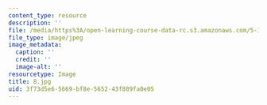 ```yaml
---
content_type: resource
description: ''
file: /media/https%3A/open-learning-course-data-rc.s3.amazonaws.com/5-112-principles-of-chemical-science-fall-2005/3f73d5e65669bf8e565243f889fa0e05_8.jpg
file_type: image/jpeg
image_metadata:
  caption: ''
  credit: ''
  image-alt: ''
resourcetype: Image
title: 8.jpg
uid: 3f73d5e6-5669-bf8e-5652-43f889fa0e05
---
```

